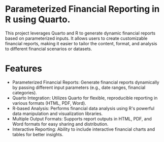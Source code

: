 # Parameterized Financial Reporting in R using Quarto. 
This project leverages Quarto and R to generate dynamic financial reports based on parameterized inputs. It allows users to create customizable financial reports, making it easier to tailor the content, format, and analysis to different financial scenarios or datasets.

# Features

* Parameterized Financial Reports: Generate financial reports dynamically by passing different input parameters (e.g., date ranges, financial categories).
* Quarto Integration: Utilizes Quarto for flexible, reproducible reporting in various formats (HTML, PDF, Word).
* R-based Analysis: Performs financial data analysis using R's powerful data manipulation and visualization libraries.
* Multiple Output Formats: Supports report outputs in HTML, PDF, and Word formats for easy sharing and distribution.
* Interactive Reporting: Ability to include interactive financial charts and tables for better insights.
